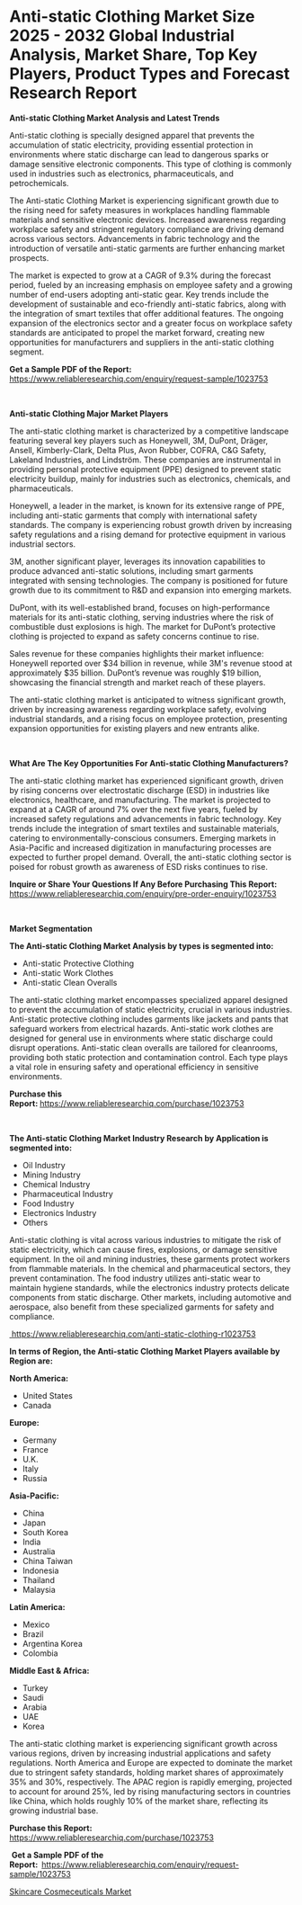 <p><h1>Anti-static Clothing Market Size 2025 - 2032 Global Industrial Analysis, Market Share, Top Key Players, Product Types and Forecast Research Report</h1></p><p><strong>Anti-static Clothing Market Analysis and Latest Trends</strong></p>
<p><p>Anti-static clothing is specially designed apparel that prevents the accumulation of static electricity, providing essential protection in environments where static discharge can lead to dangerous sparks or damage sensitive electronic components. This type of clothing is commonly used in industries such as electronics, pharmaceuticals, and petrochemicals.</p><p>The Anti-static Clothing Market is experiencing significant growth due to the rising need for safety measures in workplaces handling flammable materials and sensitive electronic devices. Increased awareness regarding workplace safety and stringent regulatory compliance are driving demand across various sectors. Advancements in fabric technology and the introduction of versatile anti-static garments are further enhancing market prospects.</p><p>The market is expected to grow at a CAGR of 9.3% during the forecast period, fueled by an increasing emphasis on employee safety and a growing number of end-users adopting anti-static gear. Key trends include the development of sustainable and eco-friendly anti-static fabrics, along with the integration of smart textiles that offer additional features. The ongoing expansion of the electronics sector and a greater focus on workplace safety standards are anticipated to propel the market forward, creating new opportunities for manufacturers and suppliers in the anti-static clothing segment.</p></p>
<p><strong>Get a Sample PDF of the Report:&nbsp;</strong> <a href="https://www.reliableresearchiq.com/enquiry/request-sample/1023753?utm_campaign=2196&utm_medium=2&utm_source=Github&utm_content=ia&utm_term=09022025&utm_id=anti-static-clothing">https://www.reliableresearchiq.com/enquiry/request-sample/1023753</a></p>
<p>&nbsp;</p>
<p><strong>Anti-static Clothing Major Market Players</strong></p>
<p><p>The anti-static clothing market is characterized by a competitive landscape featuring several key players such as Honeywell, 3M, DuPont, Dräger, Ansell, Kimberly-Clark, Delta Plus, Avon Rubber, COFRA, C&G Safety, Lakeland Industries, and Lindström. These companies are instrumental in providing personal protective equipment (PPE) designed to prevent static electricity buildup, mainly for industries such as electronics, chemicals, and pharmaceuticals.</p><p>Honeywell, a leader in the market, is known for its extensive range of PPE, including anti-static garments that comply with international safety standards. The company is experiencing robust growth driven by increasing safety regulations and a rising demand for protective equipment in various industrial sectors.</p><p>3M, another significant player, leverages its innovation capabilities to produce advanced anti-static solutions, including smart garments integrated with sensing technologies. The company is positioned for future growth due to its commitment to R&D and expansion into emerging markets.</p><p>DuPont, with its well-established brand, focuses on high-performance materials for its anti-static clothing, serving industries where the risk of combustible dust explosions is high. The market for DuPont’s protective clothing is projected to expand as safety concerns continue to rise.</p><p>Sales revenue for these companies highlights their market influence: Honeywell reported over $34 billion in revenue, while 3M's revenue stood at approximately $35 billion. DuPont’s revenue was roughly $19 billion, showcasing the financial strength and market reach of these players.</p><p>The anti-static clothing market is anticipated to witness significant growth, driven by increasing awareness regarding workplace safety, evolving industrial standards, and a rising focus on employee protection, presenting expansion opportunities for existing players and new entrants alike.</p></p>
<p>&nbsp;</p>
<p><strong>What Are The Key Opportunities For Anti-static Clothing Manufacturers?</strong></p>
<p><p>The anti-static clothing market has experienced significant growth, driven by rising concerns over electrostatic discharge (ESD) in industries like electronics, healthcare, and manufacturing. The market is projected to expand at a CAGR of around 7% over the next five years, fueled by increased safety regulations and advancements in fabric technology. Key trends include the integration of smart textiles and sustainable materials, catering to environmentally-conscious consumers. Emerging markets in Asia-Pacific and increased digitization in manufacturing processes are expected to further propel demand. Overall, the anti-static clothing sector is poised for robust growth as awareness of ESD risks continues to rise.</p></p>
<p><strong>Inquire or Share Your Questions If Any Before Purchasing This Report:</strong> <a href="https://www.reliableresearchiq.com/enquiry/pre-order-enquiry/1023753?utm_campaign=2196&utm_medium=2&utm_source=Github&utm_content=ia&utm_term=09022025&utm_id=anti-static-clothing">https://www.reliableresearchiq.com/enquiry/pre-order-enquiry/1023753</a></p>
<p>&nbsp;</p>
<p><strong>Market Segmentation</strong></p>
<p><strong>The Anti-static Clothing Market Analysis by types is segmented into:</strong></p>
<p><ul><li>Anti-static Protective Clothing</li><li>Anti-static Work Clothes</li><li>Anti-static Clean Overalls</li></ul></p>
<p><p>The anti-static clothing market encompasses specialized apparel designed to prevent the accumulation of static electricity, crucial in various industries. Anti-static protective clothing includes garments like jackets and pants that safeguard workers from electrical hazards. Anti-static work clothes are designed for general use in environments where static discharge could disrupt operations. Anti-static clean overalls are tailored for cleanrooms, providing both static protection and contamination control. Each type plays a vital role in ensuring safety and operational efficiency in sensitive environments.</p></p>
<p><strong>Purchase this Report:&nbsp;</strong><a href="https://www.reliableresearchiq.com/purchase/1023753?utm_campaign=2196&utm_medium=2&utm_source=Github&utm_content=ia&utm_term=09022025&utm_id=anti-static-clothing">https://www.reliableresearchiq.com/purchase/1023753</a></p>
<p>&nbsp;</p>
<p><strong>The Anti-static Clothing Market Industry Research by Application is segmented into:</strong></p>
<p><ul><li>Oil Industry</li><li>Mining Industry</li><li>Chemical Industry</li><li>Pharmaceutical Industry</li><li>Food Industry</li><li>Electronics Industry</li><li>Others</li></ul></p>
<p><p>Anti-static clothing is vital across various industries to mitigate the risk of static electricity, which can cause fires, explosions, or damage sensitive equipment. In the oil and mining industries, these garments protect workers from flammable materials. In the chemical and pharmaceutical sectors, they prevent contamination. The food industry utilizes anti-static wear to maintain hygiene standards, while the electronics industry protects delicate components from static discharge. Other markets, including automotive and aerospace, also benefit from these specialized garments for safety and compliance.</p></p>
<p><a href="https://www.reliableresearchiq.com/anti-static-clothing-r1023753?utm_campaign=2196&utm_medium=2&utm_source=Github&utm_content=ia&utm_term=09022025&utm_id=anti-static-clothing">&nbsp;https://www.reliableresearchiq.com/anti-static-clothing-r1023753</a></p>
<p><strong>In terms of Region, the Anti-static Clothing Market Players available by Region are:</strong></p>
<p>
    <p> <strong> North America: </strong>
        <ul>
            <li>United States</li>
            <li>Canada</li>
        </ul>
        </p> 
    <p> <strong> Europe: </strong>
        <ul>
            <li>Germany</li>
            <li>France</li>
            <li>U.K.</li>
            <li>Italy</li>
            <li>Russia</li>
        </ul>
        </p> 
    <p> <strong> Asia-Pacific: </strong>
        <ul>
            <li>China</li>
            <li>Japan</li>
            <li>South Korea</li>
            <li>India</li>
            <li>Australia</li>
            <li>China Taiwan</li>
            <li>Indonesia</li>
            <li>Thailand</li>
            <li>Malaysia</li>
        </ul>
        </p> 
    <p> <strong> Latin America: </strong>
        <ul>
            <li>Mexico</li>
            <li>Brazil</li>
            <li>Argentina Korea</li>
            <li>Colombia</li>
        </ul>
        </p> 
    <p> <strong> Middle East & Africa: </strong>
        <ul>
            <li>Turkey</li>
            <li>Saudi</li>
            <li>Arabia</li>
            <li>UAE</li>
            <li>Korea</li>
        </ul>
    </p>
    </p>
<p><p>The anti-static clothing market is experiencing significant growth across various regions, driven by increasing industrial applications and safety regulations. North America and Europe are expected to dominate the market due to stringent safety standards, holding market shares of approximately 35% and 30%, respectively. The APAC region is rapidly emerging, projected to account for around 25%, led by rising manufacturing sectors in countries like China, which holds roughly 10% of the market share, reflecting its growing industrial base.</p></p>
<p><strong>Purchase this Report: </strong><a href="https://www.reliableresearchiq.com/purchase/1023753?utm_campaign=2196&utm_medium=2&utm_source=Github&utm_content=ia&utm_term=09022025&utm_id=anti-static-clothing">https://www.reliableresearchiq.com/purchase/1023753</a></p>
<p>&nbsp;<strong>Get a Sample PDF of the Report:&nbsp;&nbsp;</strong><a href="https://www.reliableresearchiq.com/enquiry/request-sample/1023753?utm_campaign=2196&utm_medium=2&utm_source=Github&utm_content=ia&utm_term=09022025&utm_id=anti-static-clothing">https://www.reliableresearchiq.com/enquiry/request-sample/1023753</a></p>
<p><strong></strong></p>
<p><p><a href="https://github.com/rosamariarocque98/Market-Research-Report-List-1/blob/main/skincare-cosmeceuticals-market.md?utm_campaign=2196&utm_medium=2&utm_source=Github&utm_content=ia&utm_term=09022025&utm_id=anti-static-clothing">Skincare Cosmeceuticals Market</a></p></p>